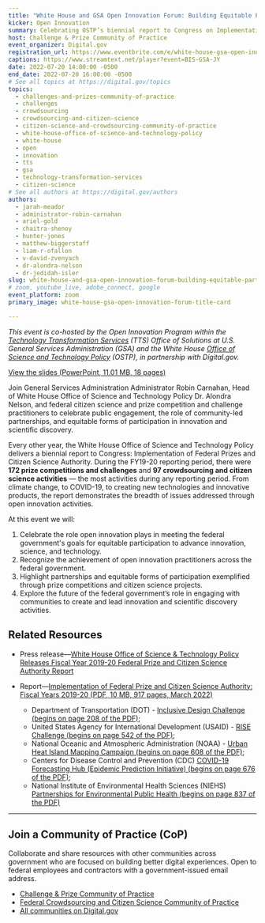 ```yaml
---
title: "White House and GSA Open Innovation Forum: Building Equitable Partnerships"
kicker: Open Innovation
summary: Celebrating OSTP’s biennial report to Congress on Implementation of Federal Prizes and Citizen Science Authority, Fiscal Years 2019 - 2020, and the role of community partnerships in the federal open innovation landscape.
host: Challenge & Prize Community of Practice
event_organizer: Digital.gov
registration_url: https://www.eventbrite.com/e/white-house-gsa-open-innovation-forum-building-equitable-partnerships-tickets-377345840567
captions: https://www.streamtext.net/player?event=BIS-GSA-JY
date: 2022-07-20 14:00:00 -0500
end_date: 2022-07-20 16:00:00 -0500
# See all topics at https://digital.gov/topics
topics:
  - challenges-and-prizes-community-of-practice
  - challenges
  - crowdsourcing
  - crowdsourcing-and-citizen-science
  - citizen-science-and-crowdsourcing-community-of-practice
  - white-house-office-of-science-and-technology-policy
  - white-house
  - open
  - innovation
  - tts
  - gsa
  - technology-transformation-services
  - citizen-science
# See all authors at https://digital.gov/authors
authors:
  - jarah-meador
  - administrator-robin-carnahan
  - ariel-gold
  - chaitra-shenoy
  - hunter-jones
  - matthew-biggerstaff
  - liam-r-ofallon
  - v-david-zvenyach
  - dr-alondra-nelson
  - dr-jedidah-isler
slug: white-house-and-gsa-open-innovation-forum-building-equitable-partnerships
# zoom, youtube_live, adobe_connect, google
event_platform: zoom
primary_image: white-house-gsa-open-innovation-forum-title-card

---
```


*This event is co-hosted by the Open Innovation Program within the [Technology Transformation Services](https://www.gsa.gov/about-us/organization/federal-acquisition-service/technology-transformation-services/tts-solutions) (TTS) Office of Solutions at U.S. General Services Administration (GSA) and the White House [Office of Science and Technology Policy](https://www.whitehouse.gov/ostp/) (OSTP), in partnership with Digital.gov.*

[View the slides (PowerPoint, 11.01 MB, 18 pages)](https://digital.gov/files/ostp-gsa-open-innovation-forum.pptx)

Join General Services Administration Administrator Robin Carnahan, Head of White House Office of Science and Technology Policy Dr. Alondra Nelson, and federal citizen science and prize competition and challenge practitioners to celebrate public engagement, the role of community-led partnerships, and equitable forms of participation in innovation and scientific discovery.

Every other year, the White House Office of Science and Technology Policy delivers a biennial report to Congress: Implementation of Federal Prizes and Citizen Science Authority. During the FY19-20 reporting period, there were **172 prize competitions and challenges** and **97 crowdsourcing and citizen science activities** — the most activities during any reporting period. From climate change, to COVID-19, to creating new technologies and innovative products, the report demonstrates the breadth of issues addressed through open innovation activities.

At this event we will:

1. Celebrate the role open innovation plays in meeting the federal government's goals for equitable participation to advance innovation, science, and technology.
2. Recognize the achievement of open innovation practitioners across the federal government.
3. Highlight partnerships and equitable forms of participation exemplified through prize competitions and citizen science projects.
4. Explore the future of the federal government’s role in engaging with communities to create and lead innovation and scientific discovery activities.

## Related Resources

* Press release&mdash;[White House Office of Science & Technology Policy Releases Fiscal Year 2019-20 Federal Prize and Citizen Science Authority Report](https://www.whitehouse.gov/ostp/news-updates/2022/05/04/white-house-office-of-science-technology-policy-releasesfiscal-year-2019-20-federal-prize-and-citizen-science-authority-report/)
* Report&mdash;[Implementation of Federal Prize and Citizen Science Authority: Fiscal Years 2019-20 (PDF, 10 MB, 917 pages, March 2022)](https://www.whitehouse.gov/wp-content/uploads/2022/05/05-2022-Implementation-of-Federal-Prize-and-Citizen-Science-Authority.pdf)

  * Department of Transportation (DOT) - [Inclusive Design Challenge (begins on page 208 of the PDF)](https://www.whitehouse.gov/wp-content/uploads/2022/05/05-2022-Implementation-of-Federal-Prize-and-Citizen-Science-Authority.pdf#page=208&zoom=100,92,234);
  * United States Agency for International Development (USAID) - [RISE Challenge (begins on page 542 of the PDF)](https://www.whitehouse.gov/wp-content/uploads/2022/05/05-2022-Implementation-of-Federal-Prize-and-Citizen-Science-Authority.pdf#page=542&zoom=100,92,750);
  * National Oceanic and Atmospheric Administration (NOAA) - [Urban Heat Island Mapping Campaign (begins on page 608 of the PDF)](https://www.whitehouse.gov/wp-content/uploads/2022/05/05-2022-Implementation-of-Federal-Prize-and-Citizen-Science-Authority.pdf#page=608&zoom=100,92,494);
  * Centers for Disease Control and Prevention (CDC) [COVID-19 Forecasting Hub (Epidemic Prediction Initiative) (begins on page 676 of the PDF)](https://www.whitehouse.gov/wp-content/uploads/2022/05/05-2022-Implementation-of-Federal-Prize-and-Citizen-Science-Authority.pdf#page=676&zoom=100,92,710);
  * National Institute of Environmental Health Sciences (NIEHS) [Partnerships for Environmental Public Health (begins on page 837 of the PDF)](https://www.whitehouse.gov/wp-content/uploads/2022/05/05-2022-Implementation-of-Federal-Prize-and-Citizen-Science-Authority.pdf#page=837&zoom=100,92,800)

---

## Join a Community of Practice (CoP)

Collaborate and share resources with other communities across government who are focused on building better digital experiences. Open to federal employees and contractors with a government-issued email address.

* [Challenge & Prize Community of Practice](https://digital.gov/communities/challenges-prizes/)
* [Federal Crowdsourcing and Citizen Science Community of Practice](https://digital.gov/communities/crowdsourcing-citizen-science/)
* [All communities on Digital.gov](https://digital.gov/communities/)
